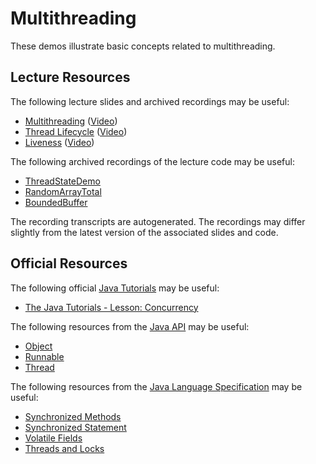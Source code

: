 Multithreading
=================================================

These demos illustrate basic concepts related to multithreading.

## Lecture Resources ##

The following lecture slides and archived recordings may be useful:

  - [Multithreading](https://docs.google.com/presentation/d/e/2PACX-1vQyqZEpYY9CZbQXQ6AGgWfmp3O1Er8ROx6Vh7zIURfG6Xrp6NOVtNO23YN26LTvlYljAKlO-X67XRQB/pub?start=false&loop=false&delayms=3000) ([Video](https://drive.google.com/file/d/1bDx_QfV8uXgxBnMuGW1BifaOkcHuVsxU/view?usp=sharing))
  - [Thread Lifecycle](https://docs.google.com/presentation/d/e/2PACX-1vQTx2eOpOXS-BeVLcWFvH5RtdH-Whg__yGVR1A6ygG2jB6SvjQP6IKno3trNT520Lvzip_UbKWp3BTS/pub?start=false&loop=false&delayms=3000) ([Video](https://drive.google.com/file/d/19WIE-aE_n2okfI-Evk7OMEtCUvzaCSwT/view?usp=sharing))
  - [Liveness](https://docs.google.com/presentation/d/e/2PACX-1vQX0l_EFmG_CzaQXOG2_UiqEuWGN8lgyULSD3RKCnC6f_a5ivL9G7hbgRFPVkmmQASLLboVOMQEKVdg/pub?start=false&loop=false&delayms=3000) ([Video](https://drive.google.com/file/d/1ZoPqrdm4e2exLo9djFJcoLKBRwNMOEII/view?usp=sharing))

The following archived recordings of the lecture code may be useful:

  - [ThreadStateDemo](https://drive.google.com/file/d/1ddBJ9YG-xYORgvGbVIKz3z0tj-89n1T6/view?usp=sharing)
  - [RandomArrayTotal](https://drive.google.com/file/d/12aYTi2LQW3W-8GYG-G1A-Febu9Wlof7c/view?usp=sharing)
  - [BoundedBuffer](https://drive.google.com/file/d/1e20Tr6fUSVmxRe6O4B_l7Ynx3uEBigXC/view?usp=sharing)

The recording transcripts are autogenerated. The recordings may differ slightly from the latest version of the associated slides and code.

## Official Resources ##

The following official [Java Tutorials](http://docs.oracle.com/javase/tutorial/index.html) may be useful:

  - [The Java Tutorials - Lesson: Concurrency](https://docs.oracle.com/javase/tutorial/essential/concurrency/index.html)

The following resources from the [Java API](https://www.cs.usfca.edu/~cs212/javadoc/api/index.html) may be useful:

  - [Object](https://www.cs.usfca.edu/~cs212/javadoc/api/java.base/java/lang/Object.html)
  - [Runnable](https://www.cs.usfca.edu/~cs212/javadoc/api/java.base/java/lang/Runnable.html)
  - [Thread](https://www.cs.usfca.edu/~cs212/javadoc/api/java.base/java/lang/Thread.html)

The following resources from the [Java Language Specification](https://docs.oracle.com/javase/specs/jls/se17/html/index.html) may be useful:

  - [Synchronized Methods](https://docs.oracle.com/javase/specs/jls/se17/html/jls-8.html#jls-8.4.3.6)
  - [Synchronized Statement](https://docs.oracle.com/javase/specs/jls/se17/html/jls-14.html#jls-14.19)
  - [Volatile Fields](https://docs.oracle.com/javase/specs/jls/se17/html/jls-8.html#jls-8.3.1.4)
  - [Threads and Locks](https://docs.oracle.com/javase/specs/jls/se17/html/jls-17.html)
